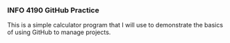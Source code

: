 ### INFO 4190 GitHub Practice ###

This is a simple calculator program that I
will use to demonstrate the basics of using GitHub to manage projects.
